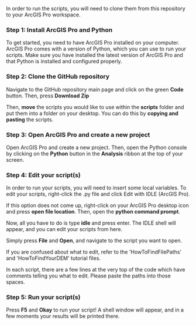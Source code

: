 In order to run the scripts, you will need to clone them from this repository to your ArcGIS Pro workspace.

### Step 1: Install ArcGIS Pro and Python

To get started, you need to have ArcGIS Pro installed on your computer. ArcGIS Pro comes with a version of Python, which you can use to run your scripts. Make sure you have installed the latest version of ArcGIS Pro and that Python is installed and configured properly.

### Step 2: Clone the GitHub repository

Navigate to the GitHub repository main page and click on the green **Code** button. Then, press **Download Zip**

Then, **move** the scripts you would like to use within the **scripts** folder and put them into a folder on your desktop. You can do this by **copying and pasting** the scripts.
### Step 3: Open ArcGIS Pro and create a new project

Open ArcGIS Pro and create a new project. Then, open the Python console by clicking on the **Python** button in the **Analysis** ribbon at the top of your screen.

### Step 4: Edit your script(s)

In order to run your scripts, you will need to insert some local variables. To edit your scripts, right-click the .py file and click Edit with IDLE (ArcGIS Pro).

If this option does not come up, right-click on your ArcGIS Pro desktop icon and press **open file location**. Then, open the **python command prompt**.

Now, all you have to do is type **idle** and press enter. The IDLE shell will appear, and you can edit your scripts from here.

Simply press **File** and **Open**, and navigate to the script you want to open.

If you are confused about what to edit, refer to the 'HowToFindFilePaths' and 'HowToFindYourDEM' tutorial files.

In each script, there are a few lines at the very top of the code which have comments telling you what to edit. Please paste the paths into those spaces.
### Step 5: Run your script(s)

Press **F5** and **Okay** to run your script! A shell window will appear, and in a few moments your results will be printed there.